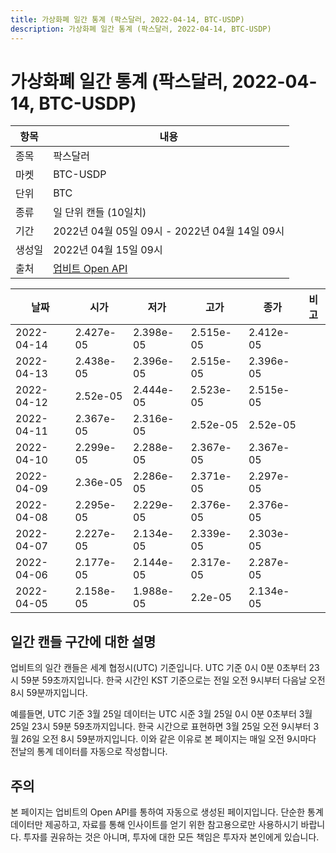 ```yaml
---
title: 가상화폐 일간 통계 (팍스달러, 2022-04-14, BTC-USDP)
description: 가상화폐 일간 통계 (팍스달러, 2022-04-14, BTC-USDP)
---
```



가상화폐 일간 통계 (팍스달러, 2022-04-14, BTC-USDP)
===

|항목|내용|
|--|--|
|종목|팍스달러|
|마켓|BTC-USDP|
|단위|BTC|
|종류|일 단위 캔들 (10일치)|
|기간|2022년 04월 05일 09시 - 2022년 04월 14일 09시|
|생성일|2022년 04월 15일 09시|
|출처|[업비트 Open API](https://docs.upbit.com)|


|날짜|시가|저가|고가|종가|비고|
|--|--|--|--|--|--|
|2022-04-14|2.427e-05|2.398e-05|2.515e-05|2.412e-05|    |
|2022-04-13|2.438e-05|2.396e-05|2.515e-05|2.396e-05|    |
|2022-04-12|2.52e-05|2.444e-05|2.523e-05|2.515e-05|    |
|2022-04-11|2.367e-05|2.316e-05|2.52e-05|2.52e-05|    |
|2022-04-10|2.299e-05|2.288e-05|2.367e-05|2.367e-05|    |
|2022-04-09|2.36e-05|2.286e-05|2.371e-05|2.297e-05|    |
|2022-04-08|2.295e-05|2.229e-05|2.376e-05|2.376e-05|    |
|2022-04-07|2.227e-05|2.134e-05|2.339e-05|2.303e-05|    |
|2022-04-06|2.177e-05|2.144e-05|2.317e-05|2.287e-05|    |
|2022-04-05|2.158e-05|1.988e-05|2.2e-05|2.134e-05|    |


일간 캔들 구간에 대한 설명
---


업비트의 일간 캔들은 세계 협정시(UTC) 기준입니다. 
UTC 기준 0시 0분 0초부터 23시 59분 59초까지입니다. 
한국 시간인 KST 기준으로는 전일 오전 9시부터 다음날 오전 8시 59분까지입니다. 


예를들면, UTC 기준 3월 25일 데이터는 UTC 시준 3월 25일 0시 0분 0초부터 3월 25일 23시 59분 59초까지입니다. 
한국 시간으로 표현하면 3월 25일 오전 9시부터 3월 26일 오전 8시 59분까지입니다. 
이와 같은 이유로 본 페이지는 매일 오전 9시마다 전날의 통계 데이터를 자동으로 작성합니다. 


주의
---


본 페이지는 업비트의 Open API를 통하여 자동으로 생성된 페이지입니다. 
단순한 통계 데이터만 제공하고, 자료를 통해 인사이트를 얻기 위한 참고용으로만 사용하시기 바랍니다. 
투자를 권유하는 것은 아니며, 투자에 대한 모든 책임은 투자자 본인에게 있습니다. 
